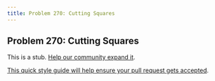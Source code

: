 ```yaml
---
title: Problem 270: Cutting Squares
---
```

## Problem 270: Cutting Squares

This is a stub. <a href='https://github.com/freecodecamp/guides/tree/master/src/pages/certifications/coding-interview-prep/project-euler/problem-270-cutting-squares/index.md' target='_blank' rel='nofollow'>Help our community expand it</a>.

<a href='https://github.com/freecodecamp/guides/blob/master/README.md' target='_blank' rel='nofollow'>This quick style guide will help ensure your pull request gets accepted</a>.

<!-- The article goes here, in GitHub-flavored Markdown. Feel free to add YouTube videos, images, and CodePen/JSBin embeds  -->

